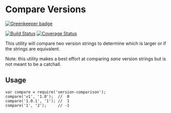 # Compare Versions

[![Greenkeeper badge](https://badges.greenkeeper.io/elliotttf/version-comparison.svg)](https://greenkeeper.io/)

[![Build Status](https://travis-ci.org/elliotttf/version-comparison.svg?branch=master)](https://travis-ci.org/elliotttf/version-comparison)
[![Coverage Status](https://coveralls.io/repos/elliotttf/version-comparison/badge.svg?branch=master)](https://coveralls.io/r/elliotttf/version-comparison?branch=master)

This utility will compare two version strings to determine which is larger or if the strings
are equivalent.

Note: this utility makes a best effort at comparing _sane_ version strings but is not meant
to be a catchall.

## Usage

```jvascript
var compare = require('version-comparison');
compare('v1', '1.0');  //  0
compare('1.0.1', '1'); //  1
compare('1', '2');     // -1
```
